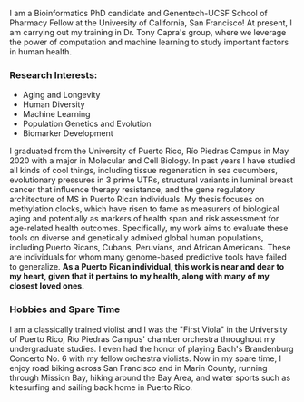I am a Bioinformatics PhD candidate and Genentech-UCSF School of Pharmacy Fellow at the University of California, San Francisco! At present, I am carrying out my training in Dr. Tony Capra's group, where we leverage the power of computation and machine learning to study important factors in human health.

### Research Interests:
  * Aging and Longevity
  * Human Diversity
  * Machine Learning
  * Population Genetics and Evolution
  * Biomarker Development

I graduated from the University of Puerto Rico, Río Piedras Campus in May 2020 with a major in Molecular and Cell Biology. In past years I have studied all kinds of cool things, including tissue regeneration in sea cucumbers, evolutionary pressures in 3 prime UTRs, structural variants in luminal breast cancer that influence therapy resistance, and the gene regulatory architecture of MS in Puerto Rican individuals. My thesis focuses on methylation clocks, which have risen to fame as measurers of biological aging and potentially as markers of health span and risk assessment for age-related health outcomes. Specifically, my work aims to evaluate these tools on diverse and genetically admixed global human populations, including Puerto Ricans, Cubans, Peruvians, and African Americans. These are individuals for whom many genome-based predictive tools have failed to generalize. **As a Puerto Rican individual, this work is near and dear to my heart, given that it pertains to my health, along with many of my closest loved ones.**

### Hobbies and Spare Time
I am a classically trained violist and I was the "First Viola" in the University of Puerto Rico, Río Piedras Campus' chamber orchestra throughout my undergraduate studies. I even had the honor of playing Bach's Brandenburg Concerto No. 6 with my fellow orchestra violists. Now in my spare time, I enjoy road biking across San Francisco and in Marin County, running through Mission Bay, hiking around the Bay Area, and water sports such as kitesurfing and sailing back home in Puerto Rico.
